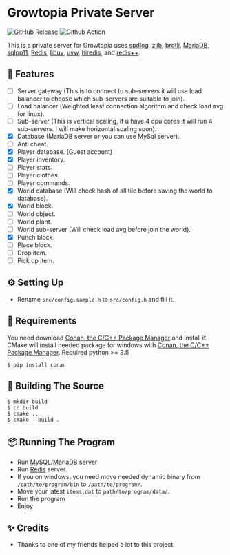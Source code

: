 # Growtopia Private Server
[![GitHub Release](https://img.shields.io/github/release/ZTzTopia/GTPriavteServer.svg)](https://github.com/ZTzTopia/GTPriavteServer/releases/latest) 
![Github Action](https://github.com/ZTzTopia/GTPrivateServer/actions/workflows/cmake.yml/badge.svg)

This is a private server for Growtopia uses [spdlog](https://github.com/gabime/spdlog), [zlib](https://github.com/madler/zlib), [brotli](https://github.com/google/brotli), [MariaDB](https://mariadb.org/), [sqlpp11](https://github.com/rbock/sqlpp11), [Redis](https://redis.io/), [libuv](https://github.com/libuv/libuv), [uvw](https://github.com/skypjack/uvw/), [hiredis](https://github.com/redis/hiredis), and [redis++](https://github.com/sewenew/redis-plus-plus).

## 📜 Features
- [ ] Server gateway (This is to connect to sub-servers it will use load balancer to choose which sub-servers are suitable to join).
- [ ] Load balancer (Weighted least connection algorithm and check load avg for linux).
- [ ] Sub-server (This is vertical scaling, if u have 4 cpu cores it will run 4 sub-servers. I will make horizontal scaling soon).
- [x] Database (MariaDB server or you can use MySql server).
- [ ] Anti cheat.
- [x] Player database. (Guest account)
- [x] Player inventory.
- [ ] Player stats.
- [ ] Player clothes.
- [ ] Player commands.
- [x] World database (Will check hash of all tile before saving the world to database).
- [x] World block.
- [ ] World object.
- [ ] World plant.
- [ ] World sub-server (Will check load avg before join the world).
- [x] Punch block.
- [ ] Place block.
- [ ] Drop item.
- [ ] Pick up item.

## ⚙️ Setting Up
- Rename `src/config.sample.h` to `src/config.h` and fill it.

## 📝 Requirements
You need download [Conan, the C/C++ Package Manager](https://conan.io) and install it. CMake will install needed package for windows with [Conan, the C/C++ Package Manager](https://conan.io/).
Required python >= 3.5
```shell
$ pip install conan
```

## 🔨 Building The Source
```shell
$ mkdir build
$ cd build
$ cmake ..
$ cmake --build .
```

## 📦 Running The Program
- Run [MySQL](https://www.mysql.com/)/[MariaDB](https://mariadb.org/) server
- Run [Redis](https://redis.io/) server.
- If you on windows, you need move needed dynamic binary from `/path/to/program/bin` to `/path/to/program/`.
- Move your latest `items.dat` to `path/to/program/data/`.
- Run the program
- Enjoy

## ✨ Credits
- Thanks to one of my friends helped a lot to this project.
